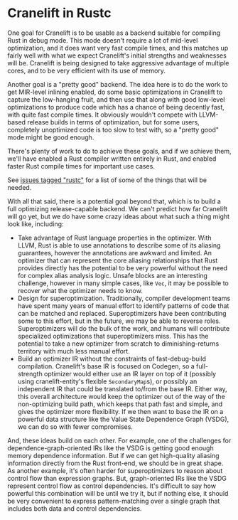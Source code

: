 Cranelift in Rustc
==================

One goal for Cranelift is to be usable as a backend suitable for
compiling Rust in debug mode. This mode doesn't require a lot of
mid-level optimization, and it does want very fast compile times, and
this matches up fairly well with what we expect Cranelift's initial
strengths and weaknesses will be. Cranelift is being designed to take
aggressive advantage of multiple cores, and to be very efficient with
its use of memory.

Another goal is a "pretty good" backend. The idea here is to do the work
to get MIR-level inlining enabled, do some basic optimizations in
Cranelift to capture the low-hanging fruit, and then use that along with
good low-level optimizations to produce code which has a chance of being
decently fast, with quite fast compile times. It obviously wouldn't
compete with LLVM-based release builds in terms of optimization, but for
some users, completely unoptimized code is too slow to test with, so a
"pretty good" mode might be good enough.

There's plenty of work to do to achieve these goals, and if we achieve
them, we'll have enabled a Rust compiler written entirely in Rust, and
enabled faster Rust compile times for important use cases.

See [issues tagged "rustc"](https://github.com/CraneStation/cranelift/labels/rustc)
for a list of some of the things that will be needed.

With all that said, there is a potential goal beyond that, which is to
build a full optimizing release-capable backend. We can't predict how
far Cranelift will go yet, but we do have some crazy ideas about what
such a thing might look like, including:

 - Take advantage of Rust language properties in the optimizer. With
   LLVM, Rust is able to use annotations to describe some of its
   aliasing guarantees, however the annotations are awkward and
   limited. An optimizer that can represent the core aliasing
   relationships that Rust provides directly has the potential to be
   very powerful without the need for complex alias analysis logic.
   Unsafe blocks are an interesting challenge, however in many simple
   cases, like `Vec`, it may be possible to recover what the optimizer
   needs to know.
 - Design for superoptimization. Traditionally, compiler development
   teams have spent many years of manual effort to identify patterns of
   code that can be matched and replaced. Superoptimizers have been
   contributing some to this effort, but in the future, we may be able
   to reverse roles. Superoptimizers will do the bulk of the work, and
   humans will contribute specialized optimizations that
   superoptimizers miss. This has the potential to take a new optimizer
   from scratch to diminishing-returns territory with much less manual
   effort.
 - Build an optimizer IR without the constraints of fast-debug-build
   compilation. Cranelift's base IR is focused on Codegen, so a
   full-strength optimizer would either use an IR layer on top of it
   (possibly using cranelift-entity's flexible `SecondaryMap`s), or
   possibly an independent IR that could be translated to/from the base
   IR. Either way, this overall architecture would keep the optimizer
   out of the way of the non-optimizing build path, which keeps that
   path fast and simple, and gives the optimizer more flexibility. If we
   then want to base the IR on a powerful data structure like the
   Value State Dependence Graph (VSDG), we can do so with fewer
   compromises.

And, these ideas build on each other. For example, one of the challenges
for dependence-graph-oriented IRs like the VSDG is getting good enough
memory dependence information. But if we can get high-quality aliasing
information directly from the Rust front-end, we should be in great
shape. As another example, it's often harder for superoptimizers to
reason about control flow than expression graphs. But, graph-oriented
IRs like the VSDG represent control flow as control dependencies. It's
difficult to say how powerful this combination will be until we try it,
but if nothing else, it should be very convenient to express
pattern-matching over a single graph that includes both data and control
dependencies.
